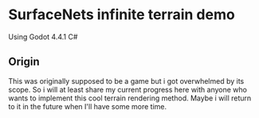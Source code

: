 # SurfaceNets infinite terrain demo
Using Godot 4.4.1 C#

## Origin
This was originally supposed to be a game but i got overwhelmed by its scope.
So i will at least share my current progress here with anyone who wants to implement this cool terrain rendering method.
Maybe i will return to it in the future when I'll have some more time.

